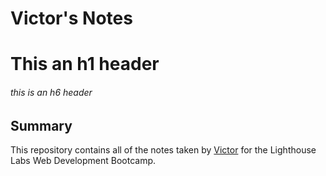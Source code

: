 # Victor's Notes
# This an h1 header
###### this is an h6 header

## Summary 

This repository contains all of the notes taken by [Victor](https://github.com/victorzzz12) for the Lighthouse Labs Web Development Bootcamp.
